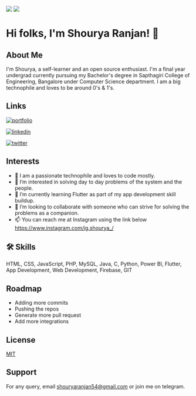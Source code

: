 ![](Shourya-Ranjan/signature%20(2).png)
![](Shourya-Ranjan/sam.jpg)
# Hi folks, I'm Shourya Ranjan! 👋


##  About Me
I'm Shourya, a self-learner and an open source enthusiast. 
I'm a final year undergrad currently pursuing my Bachelor's degree in Sapthagiri College of Engineering, Bangalore under Computer Science department. I am a big technophile and loves to be around 0's & 1's. 


##  Links
[![portfolio](https://img.shields.io/badge/my_portfolio-000?style=for-the-badge&logo=ko-fi&logoColor=white)](https://drive.google.com/file/d/1lto8zhj9ezVMDaiw1o1n8TSdzMLALU-o/view?usp=sharing)

[![linkedin](https://img.shields.io/badge/linkedin-0A66C2?style=for-the-badge&logo=linkedin&logoColor=white)](https://www.linkedin.com/in/shourya-ranjan-577746107/)

[![twitter](https://img.shields.io/badge/twitter-1DA1F2?style=for-the-badge&logo=twitter&logoColor=white)](https://twitter.com/ShouryaRanjan54)


## Interests
- 💞️ I am a passionate technophile and loves to code mostly.
- 👀 I’m interested in solving day to day problems of the system and the people.
- 🌱 I’m currently learning Flutter as part of my app development skill buildup.
- 💞️ I’m looking to collaborate with someone who can strive for solving the problems as a companion.
- 📫 You can reach me at Instagram using the link below https://www.instagram.com/ig.shourya_/ 
## 🛠 Skills
HTML, CSS, JavaScript, PHP, MySQL, Java, C, Python, Power BI, Flutter, App Development, Web Development, Firebase, GIT  


## Roadmap

- Adding more commits
- Pushing the repos
- Generate more pull request
- Add more integrations


## License

[MIT](https://choosealicense.com/licenses/mit/)


## Support

For any query, email shouryaranjan54@gmail.com or join me on telegram.

